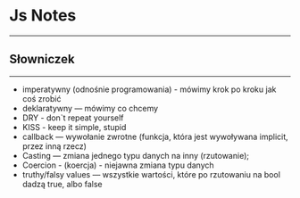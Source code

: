 # Js Notes

---

## Słowniczek

---
- imperatywny (odnośnie programowania) - mówimy krok po kroku jak coś zrobić
- deklaratywny — mówimy co chcemy
- DRY - don`t repeat yourself
- KISS - keep it simple, stupid
- callback — wywołanie zwrotne (funkcja, która jest wywoływana implicit, przez inną rzecz)
- Casting — zmiana jednego typu danych na inny (rzutowanie);
- Coercion - (koercja) - niejawna zmiana typu danych
- truthy/falsy values — wszystkie wartości, które po rzutowaniu na bool dadzą true, albo false
